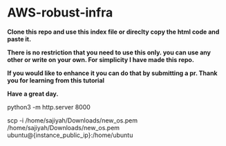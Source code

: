 # AWS-robust-infra
**Clone this repo and use this index file or direclty copy the html code and paste it.**

**There is no restriction that you need to use this only. you can use any other or write on your own. For simplicity I have made this repo.**

**If you would like to enhance it you can do that by submitting a pr. Thank you for learning from this tutorial** 

**Have a great day.**


python3 -m http.server 8000

scp -i /home/sajiyah/Downloads/new_os.pem /home/sajiyah/Downloads/new_os.pem ubuntu@{instance_public_ip}:/home/ubuntu

